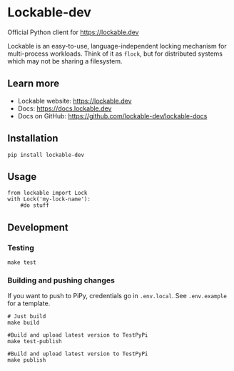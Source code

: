 # Lockable-dev
Official Python client for https://lockable.dev

Lockable is an easy-to-use, language-independent locking mechanism for multi-process workloads. Think of it as `flock`, but for distributed systems which may not be sharing a filesystem.

## Learn more

* Lockable website: https://lockable.dev
* Docs: https://docs.lockable.dev
* Docs on GitHub: https://github.com/lockable-dev/lockable-docs

## Installation
```
pip install lockable-dev
```

## Usage
```
from lockable import Lock
with Lock('my-lock-name'):
    #do stuff
```
## Development

### Testing
```
make test
```

### Building and pushing changes
If you want to push to PiPy, credentials go in `.env.local`. See `.env.example` for a template.
```
# Just build
make build

#Build and upload latest version to TestPyPi
make test-publish

#Build and upload latest version to TestPyPi
make publish
```
